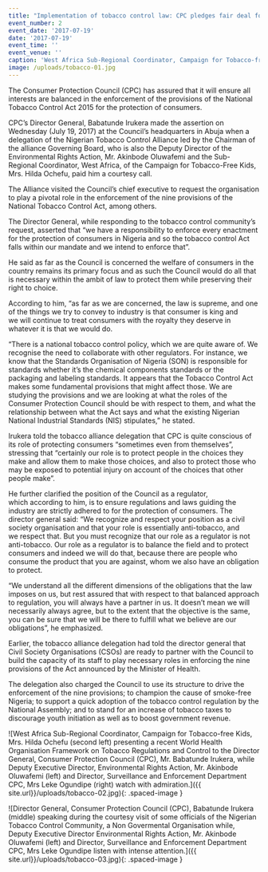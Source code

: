 ```yaml
---
title: "Implementation of tobacco control law: CPC pledges fair deal for all stakeholders in enforcement"
event_number: 2
event_date: '2017-07-19'
date: '2017-07-19'
event_time: ''
event_venue: ''
caption: 'West Africa Sub-Regional Coordinator, Campaign for Tobacco-free Kids, Mrs. Hilda Ochefu (second left) presenting a customized T-Shirt to the Director General Consumer Protection Council (CPC), Babatunde Irukera, while Deputy Executive Director, Environmental Rights Action, Mr. Akinbode Oluwafemi (left), Director, Surveillance and Enforcement Department CPC, Mrs Leke Ogundipe (second right) and Director, Consumer Education, Mrs. Mopelola Akeju watch with admiration.'
image: /uploads/tobacco-01.jpg
---
```

The Consumer Protection Council (CPC) has assured that it will ensure all interests are balanced in the enforcement of the provisions of the National Tobacco Control Act 2015 for the protection of consumers.

CPC’s Director General, Babatunde Irukera made the assertion on Wednesday (July 19, 2017) at the Council’s headquarters in Abuja when a delegation of the Nigerian Tobacco Control Alliance led by the Chairman of the alliance Governing Board, who is also the Deputy Director of the Environmental Rights Action, Mr. Akinbode Oluwafemi and the Sub- Regional Coordinator, West Africa, of the Campaign for Tobacco-Free Kids, Mrs. Hilda Ochefu, paid him a courtesy call.

The Alliance visited the Council’s chief executive to request the organisation to play a pivotal role in the enforcement of the nine provisions of the National Tobacco Control Act, among others.

The Director General, while responding to the tobacco control community’s request, asserted that “we have a responsibility to enforce every enactment for the protection of consumers in Nigeria and so the tobacco control Act falls within our mandate and we intend to enforce that”.

He said as far as the Council is concerned the welfare of consumers in the country remains its primary focus and as such the Council would do all that is necessary within the ambit of law to protect them while preserving their right to choice.

According to him, “as far as we are concerned, the law is supreme, and one of the things we try to convey to industry is that consumer is king and we will continue to treat consumers with the royalty they deserve in whatever it is that we would do. 

“There is a national tobacco control policy, which we are quite aware of. We recognise the need to collaborate with other regulators. For instance, we know that the Standards Organisation of Nigeria (SON) is responsible for standards whether it’s the chemical components standards or the packaging and labeling standards. It appears that the Tobacco Control Act makes some fundamental provisions that might affect those. We are studying the provisions and we are looking at what the roles of the Consumer Protection Council should be with respect to them, and what the relationship between what the Act says and what the existing Nigerian National Industrial Standards (NIS) stipulates,” he stated.

Irukera told the tobacco alliance delegation that CPC is quite conscious of its role of protecting consumers “sometimes even from themselves”, stressing that “certainly our role is to protect people in the choices they make and allow them to make those choices, and also to protect those who may be exposed to potential injury on account of the choices that other people make”.

He further clarified the position of the Council as a regulator, which according to him, is to ensure regulations and laws guiding the industry are strictly adhered to for the protection of consumers. The director general said: “We recognize and respect your position as a civil society organisation and that your role is essentially anti-tobacco, and we respect that. But you must recognize that our role as a regulator is not anti-tobacco. Our role as a regulator is to balance the field and to protect consumers and indeed we will do that, because there are people who consume the product that you are against, whom we also have an obligation to protect.

“We understand all the different dimensions of the obligations that the law imposes on us, but rest assured that with respect to that balanced approach to regulation, you will always have a partner in us. It doesn’t mean we will necessarily always agree, but to the extent that the objective is the same, you can be sure that we will be there to fulfill what we believe are our obligations”, he emphasized.

Earlier, the tobacco alliance delegation had told the director general that Civil Society Organisations (CSOs) are ready to partner with the Council to build the capacity of its staff to play necessary roles in enforcing the nine provisions of the Act announced by the Minister of Health.

The delegation also charged the Council to use its structure to drive the enforcement of the nine provisions; to champion the cause of smoke-free Nigeria; to support a quick adoption of the tobacco control regulation by the National Assembly; and to stand for an increase of tobacco taxes to discourage youth initiation as well as to boost government revenue.


![West Africa Sub-Regional Coordinator, Campaign for Tobacco-free Kids, Mrs. Hilda Ochefu (second left) presenting a recent World Health Organisation Framework on Tobacco Regulations and Control to the Director General, Consumer Protection Council (CPC), Mr. Babatunde Irukera, while Deputy Executive Director, Environmental Rights Action, Mr. Akinbode Oluwafemi (left) and Director, Surveillance and Enforcement Department CPC, Mrs Leke Ogundipe (right) watch with admiration.]({{ site.url}}/uploads/tobacco-02.jpg){: .spaced-image }


![Director General, Consumer Protection Council (CPC), Babatunde Irukera (middle) speaking during the courtesy visit of some officials of the Nigerian Tobacco Control Community, a Non Govermental Organisation while, Deputy Executive Director Environmental Rights Action, Mr. Akinbode Oluwafemi (left) and Director, Surveillance and Enforcement Department CPC, Mrs Leke Ogundipe listen with intense attention.]({{ site.url}}/uploads/tobacco-03.jpg){: .spaced-image }
